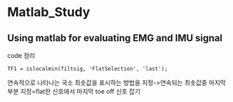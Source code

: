 # Matlab_Study
Using matlab for evaluating EMG and IMU signal
--------
code 정리

`TF1 = islocalmin(filtsig, 'FlatSelection', 'last');`

연속적으로 나타나는 국소 최솟값을 표시하는 방법을 지정->연속되는 최솟값중 마지막 부분 지정=flat한 신호에서 마지막 toe off 신호 잡기
